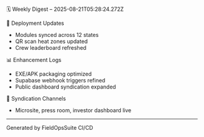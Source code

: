 

🗓️ Weekly Digest – 2025-08-21T05:28:24.272Z

🚀 Deployment Updates
- Modules synced across 12 states
- QR scan heat zones updated
- Crew leaderboard refreshed

📊 Enhancement Logs
- EXE/APK packaging optimized
- Supabase webhook triggers refined
- Public dashboard syndication expanded

🔗 Syndication Channels
- Microsite, press room, investor dashboard live

---

Generated by FieldOpsSuite CI/CD
